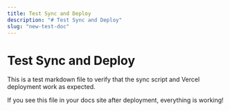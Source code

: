 ```yaml
---
title: Test Sync and Deploy
description: "# Test Sync and Deploy"
slug: "new-test-doc"
---
```




# Test Sync and Deploy

This is a test markdown file to verify that the sync script and Vercel deployment work as expected.

If you see this file in your docs site after deployment, everything is working!

